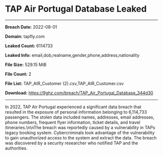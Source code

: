 # TAP Air Portugal Database Leaked

------------
**Breach Date:** 2022-08-01

**Domain:** tapfly.com

**Leaked Count:** 6114733

**Leaked Info:** email,dob,realname,gender,phone,address,nationality

**File Size:** 529.15 MiB

**File Count:** 2

**File List:** TAP_AIR_Customer (2).csv,TAP_AIR_Customer.csv

**Download:** https://9ghz.com/breach/TAP_Air_Portugal_Database_344d30

------------
In 2022, TAP Air Portugal experienced a significant data breach that resulted in the exposure of personal information belonging to 6,114,733 passengers. The stolen data included names, addresses, email addresses, phone numbers, frequent flyer information, ticket details, and travel itineraries.\n\nThe breach was reportedly caused by a vulnerability in TAPs legacy booking system. Cybercriminals took advantage of the vulnerability to gain unauthorized access to the system and extract the data. The breach was discovered by a security researcher who notified TAP and the authorities.
